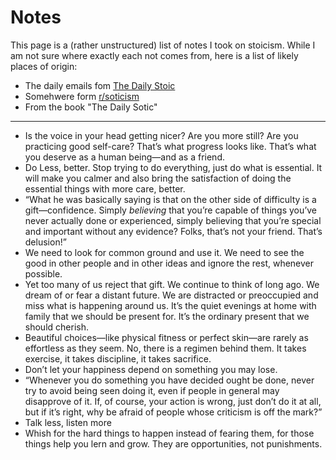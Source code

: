 # Notes

This page is a (rather unstructured) list of notes I took on stoicism. While I am not sure where exactly each not comes from, here is a list of
likely places of origin:

* The daily emails fom [The Daily Stoic](https://dailystoic.com/)
* Somehwere form [r/soticism](https://www.reddit.com/r/Stoicism/)
* From the book "The Daily Sotic"

-----

* Is the voice in your head getting nicer? Are you more still? Are you practicing good self-care? That’s what progress looks like. That’s what you deserve as a human being—and as a friend.
* Do Less, better. Stop trying to do everything, just do what is essential. It will make you calmer and also bring the satisfaction of doing the essential things with more care, better.
* “What he was basically saying is that on the other side of difficulty is a gift—confidence. Simply *believing* that you’re capable of things you’ve never actually done or experienced, simply believing that you’re special and important without any evidence? Folks, that’s not your friend. That’s delusion!”
* We need to look for common ground and use it. We need to see the good in other people and in other ideas and ignore the rest, whenever possible.
* Yet too many of us reject that gift. We continue to think of long ago. We dream of or fear a distant future. We are distracted or preoccupied and miss what is happening around us. It’s the quiet evenings at home with family that we should be present for. It’s the ordinary present that we should cherish.
* Beautiful choices—like physical fitness or perfect skin—are rarely as effortless as they seem. No, there is a regimen behind them. It takes exercise, it takes discipline, it takes sacrifice.
* Don’t let your happiness depend on something you may lose.
* “Whenever you do something you have decided ought be done, never try to avoid being seen doing it, even if people in general may disapprove of it. If, of course, your action is wrong, just don’t do it at all, but if it’s right, why be afraid of people whose criticism is off the mark?”
* Talk less, listen more
* Whish for the hard things to happen instead of fearing them, for those things help you lern and grow. They are opportunities, not punishments.
